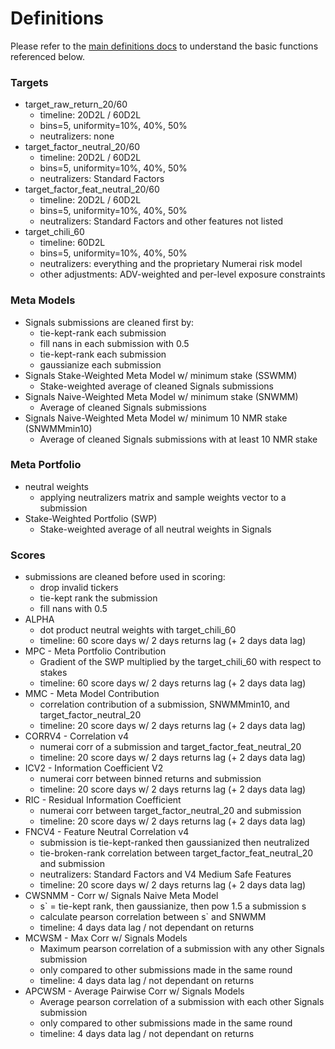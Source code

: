 # Definitions

Please refer to the [main definitions docs](../../numerai-tournament/scoring/definitions.md) to understand the basic functions referenced below.

### Targets

* target\_raw\_return\_20/60
  * timeline: 20D2L / 60D2L
  * bins=5, uniformity=10%, 40%, 50%
  * neutralizers: none
* target\_factor\_neutral\_20/60
  * timeline: 20D2L / 60D2L
  * bins=5, uniformity=10%, 40%, 50%
  * neutralizers: Standard Factors
* target\_factor\_feat\_neutral\_20/60
  * timeline: 20D2L / 60D2L
  * bins=5, uniformity=10%, 40%, 50%
  * neutralizers: Standard Factors and other features not listed
* target\_chili\_60
  * timeline: 60D2L
  * bins=5, uniformity=10%, 40%, 50%
  * neutralizers: everything and the proprietary Numerai risk model
  * other adjustments: ADV-weighted and per-level exposure constraints

### Meta Models

* Signals submissions are cleaned first by:
  * tie-kept-rank each submission
  * fill nans in each submission with 0.5
  * tie-kept-rank each submission
  * gaussianize each submission
* Signals Stake-Weighted Meta Model w/ minimum stake (SSWMM)
  * Stake-weighted average of cleaned Signals submissions
* Signals Naive-Weighted Meta Model w/ minimum stake (SNWMM)
  * Average of cleaned Signals submissions
* Signals Naive-Weighted Meta Model w/ minimum 10 NMR stake (SNWMMmin10)
  * Average of cleaned Signals submissions with at least 10 NMR stake

### Meta Portfolio

* neutral weights
  * applying neutralizers matrix and sample weights vector to a submission
* Stake-Weighted Portfolio (SWP)
  * Stake-weighted average of all neutral weights in Signals

### Scores

* submissions are cleaned before used in scoring:
  * drop invalid tickers
  * tie-kept rank the submission
  * fill nans with 0.5
* ALPHA
  * dot product neutral weights with target\_chili\_60
  * timeline: 60 score days w/ 2 days returns lag (+ 2 days data lag)
* MPC - Meta Portfolio Contribution
  * Gradient of the SWP multiplied by the target\_chili\_60 with respect to stakes
  * timeline: 60 score days w/ 2 days returns lag (+ 2 days data lag)
* MMC - Meta Model Contribution
  * correlation contribution of a submission, SNWMMmin10, and target\_factor\_neutral\_20
  * timeline: 20 score days w/ 2 days returns lag (+ 2 days data lag)
* CORRV4 - Correlation v4
  * numerai corr of a submission and target\_factor\_feat\_neutral\_20
  * timeline: 20 score days w/ 2 days returns lag (+ 2 days data lag)
* ICV2 - Information Coefficient V2
  * numerai corr between binned returns and submission
  * timeline: 20 score days w/ 2 days returns lag (+ 2 days data lag)
* RIC - Residual Information Coefficient
  * numerai corr between target\_factor\_neutral\_20 and submission
  * timeline: 20 score days w/ 2 days returns lag (+ 2 days data lag)
* FNCV4 - Feature Neutral Correlation v4
  * submission is tie-kept-ranked then gaussianized then neutralized
  * tie-broken-rank correlation between target\_factor\_feat\_neutral\_20 and submission
  * neutralizers: Standard Factors and V4 Medium Safe Features
  * timeline: 20 score days w/ 2 days returns lag (+ 2 days data lag)
* CWSNMM - Corr w/ Signals Naive Meta Model
  * s\` = tie-kept rank, then gaussianize, then pow 1.5 a submission s
  * calculate pearson correlation between s\` and SNWMM
  * timeline: 4 days data lag / not dependant on returns
* MCWSM - Max Corr w/ Signals Models
  * Maximum pearson correlation of a submission with any other Signals submission&#x20;
  * only compared to other submissions made in the same round
  * timeline: 4 days data lag / not dependant on returns
* APCWSM - Average Pairwise Corr w/ Signals Models
  * Average pearson correlation of a submission with each other Signals submission
  * only compared to other submissions made in the same round
  * timeline: 4 days data lag / not dependant on returns
